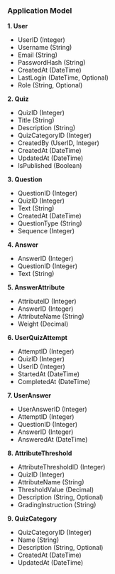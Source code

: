 ### Application Model

**1. User**
   - UserID (Integer)
   - Username (String)
   - Email (String)
   - PasswordHash (String)
   - CreatedAt (DateTime)
   - LastLogin (DateTime, Optional)
   - Role (String, Optional)

**2. Quiz**
   - QuizID (Integer)
   - Title (String)
   - Description (String)
   - QuizCategoryID (Integer)
   - CreatedBy (UserID, Integer)
   - CreatedAt (DateTime)
   - UpdatedAt (DateTime)
   - IsPublished (Boolean)

**3. Question**
   - QuestionID (Integer)
   - QuizID (Integer)
   - Text (String)
   - CreatedAt (DateTime)
   - QuestionType (String)
   - Sequence (Integer)

**4. Answer**
   - AnswerID (Integer)
   - QuestionID (Integer)
   - Text (String)

**5. AnswerAttribute**
   - AttributeID (Integer)
   - AnswerID (Integer)
   - AttributeName (String)
   - Weight (Decimal)

**6. UserQuizAttempt**
   - AttemptID (Integer)
   - QuizID (Integer)
   - UserID (Integer)
   - StartedAt (DateTime)
   - CompletedAt (DateTime)

**7. UserAnswer**
   - UserAnswerID (Integer)
   - AttemptID (Integer)
   - QuestionID (Integer)
   - AnswerID (Integer)
   - AnsweredAt (DateTime)

**8. AttributeThreshold**
   - AttributeThresholdID (Integer)
   - QuizID (Integer)
   - AttributeName (String)
   - ThresholdValue (Decimal)
   - Description (String, Optional)
   - GradingInstruction (String)

**9. QuizCategory** 
   - QuizCategoryID (Integer)
   - Name (String)
   - Description (String, Optional)
   - CreatedAt (DateTime)
   - UpdatedAt (DateTime)
